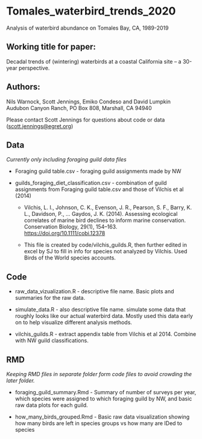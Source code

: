# Tomales_waterbird_trends_2020
Analysis of waterbird abundance on Tomales Bay, CA, 1989-2019  

## Working title for paper:  
Decadal trends of (wintering) waterbirds at a coastal California site – a 30-year perspective.  

## Authors:  
Nils Warnock, Scott Jennings, Emiko Condeso and David Lumpkin  
Audubon Canyon Ranch, PO Box 808, Marshall, CA 94940

Please contact Scott Jennings for questions about code or data (scott.jennings@egret.org)  


## Data  
*Currently only including foraging guild data files*  

* Foraging guild table.csv - foraging guild assignments made by NW  

* guilds_foraging_diet_classification.csv - combination of guild assignments from Foraging guild table.csv and those of Vilchis et al (2014) 

  + Vilchis, L. I., Johnson, C. K., Evenson, J. R., Pearson, S. F., Barry, K. L., Davidson, P., … Gaydos, J. K. (2014). Assessing ecological correlates of marine bird declines to inform marine conservation. Conservation Biology, 29(1), 154–163. https://doi.org/10.1111/cobi.12378  

  + This file is created by code/vilchis_guilds.R, then further edited in excel by SJ to fill in info for species not analyzed by Vilchis. Used Birds of the World species accounts.  


## Code  
* raw_data_vizualization.R - descriptive file name. Basic plots and summaries for the raw data.  

* simulate_data.R - also descriptive file name. simulate some data that roughly looks like our actual waterbird data. Mostly used this data early on to help visualize different analysis methods.  

* vilchis_guilds.R - extract appendix table from Vilchis et al 2014. Combine with NW guild classifications.  

## RMD  
*Keeping RMD files in separate folder form code files to avoid crowding the later folder.*  

* foraging_guild_summary.Rmd - Summary of number of surveys per year, which species were assigned to which foraging guild by NW, and basic raw data plots for each guild.  

* how_many_birds_grouped.Rmd - Basic raw data visualization showing how many birds are left in species groups vs  how many are IDed to species  

